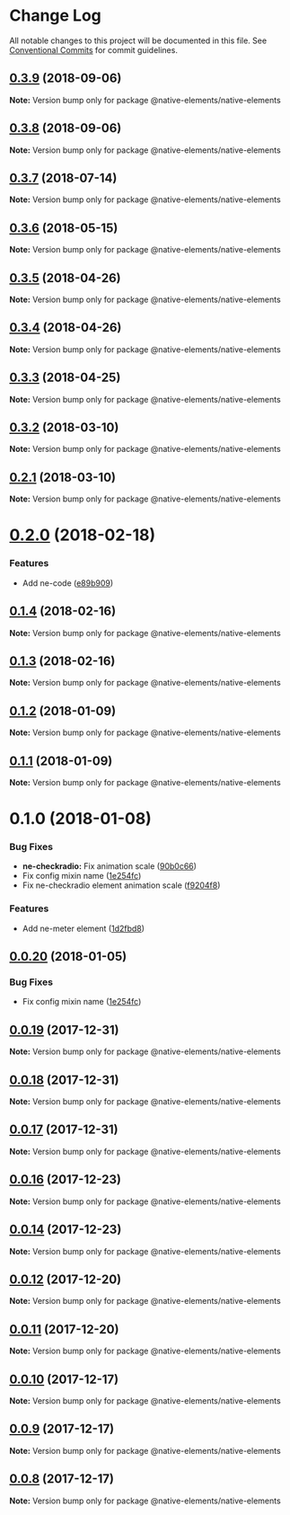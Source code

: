 # Change Log

All notable changes to this project will be documented in this file.
See [Conventional Commits](https://conventionalcommits.org) for commit guidelines.

<a name="0.3.9"></a>
## [0.3.9](https://github.com/equinusocio/native-elements/compare/@native-elements/native-elements@0.3.8...@native-elements/native-elements@0.3.9) (2018-09-06)

**Note:** Version bump only for package @native-elements/native-elements





<a name="0.3.8"></a>
## [0.3.8](https://github.com/equinusocio/native-elements/compare/@native-elements/native-elements@0.3.6...@native-elements/native-elements@0.3.8) (2018-09-06)

**Note:** Version bump only for package @native-elements/native-elements





<a name="0.3.7"></a>
## [0.3.7](https://github.com/equinusocio/native-elements/compare/@native-elements/native-elements@0.3.6...@native-elements/native-elements@0.3.7) (2018-07-14)




**Note:** Version bump only for package @native-elements/native-elements

<a name="0.3.6"></a>
## [0.3.6](https://github.com/equinusocio/native-elements/compare/@native-elements/native-elements@0.3.5...@native-elements/native-elements@0.3.6) (2018-05-15)




**Note:** Version bump only for package @native-elements/native-elements

<a name="0.3.5"></a>
## [0.3.5](https://github.com/equinusocio/native-elements/compare/@native-elements/native-elements@0.3.4...@native-elements/native-elements@0.3.5) (2018-04-26)




**Note:** Version bump only for package @native-elements/native-elements

<a name="0.3.4"></a>
## [0.3.4](https://github.com/equinusocio/native-elements/compare/@native-elements/native-elements@0.3.3...@native-elements/native-elements@0.3.4) (2018-04-26)




**Note:** Version bump only for package @native-elements/native-elements

<a name="0.3.3"></a>
## [0.3.3](https://github.com/equinusocio/native-elements/compare/@native-elements/native-elements@0.3.2...@native-elements/native-elements@0.3.3) (2018-04-25)




**Note:** Version bump only for package @native-elements/native-elements

<a name="0.3.2"></a>
## [0.3.2](https://github.com/equinusocio/native-elements/compare/@native-elements/native-elements@0.2.1...@native-elements/native-elements@0.3.2) (2018-03-10)




**Note:** Version bump only for package @native-elements/native-elements

<a name="0.2.1"></a>
## [0.2.1](https://github.com/equinusocio/native-elements/compare/@native-elements/native-elements@0.2.0...@native-elements/native-elements@0.2.1) (2018-03-10)




**Note:** Version bump only for package @native-elements/native-elements

<a name="0.2.0"></a>
# [0.2.0](https://github.com/equinusocio/native-elements/compare/@native-elements/native-elements@0.1.4...@native-elements/native-elements@0.2.0) (2018-02-18)


### Features

* Add ne-code ([e89b909](https://github.com/equinusocio/native-elements/commit/e89b909))




<a name="0.1.4"></a>
## [0.1.4](https://github.com/equinusocio/native-elements/compare/@native-elements/native-elements@0.1.3...@native-elements/native-elements@0.1.4) (2018-02-16)




**Note:** Version bump only for package @native-elements/native-elements

<a name="0.1.3"></a>
## [0.1.3](https://github.com/equinusocio/native-elements/compare/@native-elements/native-elements@0.1.2...@native-elements/native-elements@0.1.3) (2018-02-16)




**Note:** Version bump only for package @native-elements/native-elements

<a name="0.1.2"></a>
## [0.1.2](https://github.com/equinusocio/native-elements/compare/@native-elements/native-elements@0.1.1...@native-elements/native-elements@0.1.2) (2018-01-09)




**Note:** Version bump only for package @native-elements/native-elements

<a name="0.1.1"></a>
## [0.1.1](https://github.com/equinusocio/native-elements/compare/@native-elements/native-elements@0.1.0...@native-elements/native-elements@0.1.1) (2018-01-09)




**Note:** Version bump only for package @native-elements/native-elements

<a name="0.1.0"></a>
# 0.1.0 (2018-01-08)


### Bug Fixes

* **ne-checkradio:** Fix animation scale ([90b0c66](https://github.com/equinusocio/native-elements/commit/90b0c66))
* Fix config mixin name ([1e254fc](https://github.com/equinusocio/native-elements/commit/1e254fc))
* Fix ne-checkradio element animation scale ([f9204f8](https://github.com/equinusocio/native-elements/commit/f9204f8))


### Features

* Add ne-meter element ([1d2fbd8](https://github.com/equinusocio/native-elements/commit/1d2fbd8))




<a name="0.0.20"></a>
## [0.0.20](https://github.com/equinusocio/native-elements/compare/@native-elements/native-elements@0.0.19...@native-elements/native-elements@0.0.20) (2018-01-05)


### Bug Fixes

* Fix config mixin name ([1e254fc](https://github.com/equinusocio/native-elements/commit/1e254fc))




<a name="0.0.19"></a>
## [0.0.19](https://github.com/equinusocio/native-elements/compare/@native-elements/native-elements@0.0.18...@native-elements/native-elements@0.0.19) (2017-12-31)




**Note:** Version bump only for package @native-elements/native-elements

<a name="0.0.18"></a>
## [0.0.18](https://github.com/equinusocio/native-elements/compare/@native-elements/native-elements@0.0.17...@native-elements/native-elements@0.0.18) (2017-12-31)




**Note:** Version bump only for package @native-elements/native-elements

<a name="0.0.17"></a>
## [0.0.17](https://github.com/equinusocio/native-elements/compare/@native-elements/native-elements@0.0.16...@native-elements/native-elements@0.0.17) (2017-12-31)




**Note:** Version bump only for package @native-elements/native-elements

<a name="0.0.16"></a>
## [0.0.16](https://github.com/equinusocio/native-elements/compare/@native-elements/native-elements@0.0.14...@native-elements/native-elements@0.0.16) (2017-12-23)




**Note:** Version bump only for package @native-elements/native-elements

<a name="0.0.14"></a>
## [0.0.14](https://github.com/equinusocio/native-elements/compare/@native-elements/native-elements@0.0.12...@native-elements/native-elements@0.0.14) (2017-12-23)




**Note:** Version bump only for package @native-elements/native-elements

<a name="0.0.12"></a>
## [0.0.12](https://github.com/equinusocio/native-elements/compare/@native-elements/native-elements@0.0.11...@native-elements/native-elements@0.0.12) (2017-12-20)




**Note:** Version bump only for package @native-elements/native-elements

<a name="0.0.11"></a>
## [0.0.11](https://github.com/equinusocio/native-elements/compare/@native-elements/native-elements@0.0.10...@native-elements/native-elements@0.0.11) (2017-12-20)




**Note:** Version bump only for package @native-elements/native-elements

<a name="0.0.10"></a>
## [0.0.10](https://github.com/equinusocio/native-elements/compare/@native-elements/native-elements@0.0.9...@native-elements/native-elements@0.0.10) (2017-12-17)




**Note:** Version bump only for package @native-elements/native-elements

<a name="0.0.9"></a>
## [0.0.9](https://github.com/equinusocio/native-elements/compare/@native-elements/native-elements@0.0.8...@native-elements/native-elements@0.0.9) (2017-12-17)




**Note:** Version bump only for package @native-elements/native-elements

<a name="0.0.8"></a>
## [0.0.8](https://github.com/equinusocio/native-elements/compare/@native-elements/native-elements@0.0.7...@native-elements/native-elements@0.0.8) (2017-12-17)




**Note:** Version bump only for package @native-elements/native-elements
